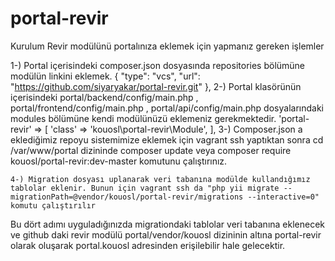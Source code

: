 # portal-revir
Kurulum
Revir modülünü portalınıza eklemek için yapmanız gereken işlemler

1-) Portal içerisindeki composer.json dosyasında repositories bölümüne modülün linkini eklemek.
    {
        "type": "vcs",
        "url": "https://github.com/siyaryakar/portal-revir.git"
    },
2-) Portal klasörünün içerisindeki portal/backend/config/main.php , portal/frontend/config/main.php , portal/api/config/main.php dosyalarındaki modules bölümüne kendi modülünüzü eklemeniz gerekmektedir.
    'portal-revir' => [
        'class' => 'kouosl\portal-revir\Module',
    ],
    3-) Composer.json a eklediğimiz repoyu sistemimize eklemek için vagrant ssh yaptıktan sonra cd /var/www/portal dizininde composer update veya composer require kouosl/portal-revir:dev-master komutunu çalıştırınız.
    
    4-) Migration dosyası uplanarak veri tabanına modülde kullandığımız tablolar eklenir. Bunun için vagrant ssh da "php yii migrate --migrationPath=@vendor/kouosl/portal-revir/migrations --interactive=0" komutu çalıştırılır
Bu dört adımı uyguladığınızda migrationdaki tablolar veri tabanına eklenecek ve github daki revir modülü portal/vendor/kouosl dizininin altına portal-revir olarak oluşarak portal.kouosl adresinden erişilebilir hale gelecektir.
